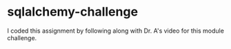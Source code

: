 # sqlalchemy-challenge

I coded this assignment by following along with Dr. A's video for this module challenge.
